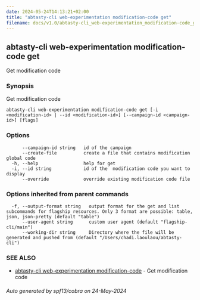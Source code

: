 ```yaml
---
date: 2024-05-24T14:13:21+02:00
title: "abtasty-cli web-experimentation modification-code get"
filename: docs/v1.0/abtasty-cli_web-experimentation_modification-code_get.md
---
```

## abtasty-cli web-experimentation modification-code get

Get modification code

### Synopsis

Get modification code

```
abtasty-cli web-experimentation modification-code get [-i <modification-id> | --id <modification-id>] [--campaign-id <campaign-id>] [flags]
```

### Options

```
      --campaign-id string   id of the campaign
      --create-file          create a file that contains modification global code
  -h, --help                 help for get
  -i, --id string            id of the  modification code you want to display
      --override             override existing modification code file
```

### Options inherited from parent commands

```
  -f, --output-format string   output format for the get and list subcommands for flagship resources. Only 3 format are possible: table, json, json-pretty (default "table")
      --user-agent string      custom user agent (default "flagship-cli/main")
      --working-dir string     Directory where the file will be generated and pushed from (default "/Users/chadi.laoulaou/abtasty-cli")
```

### SEE ALSO

* [abtasty-cli web-experimentation modification-code](/docs/v1.0/abtasty-cli_web-experimentation_modification-code.md)	 - Get modification code

###### Auto generated by spf13/cobra on 24-May-2024
